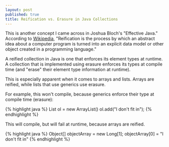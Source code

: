 ```yaml
---
layout: post
published: true
title: Reification vs. Erasure in Java Collections
---
```

This is another concept I came across in Joshua Bloch's "Effective Java." According to [Wikipedia](https://en.wikipedia.org/wiki/Reification_(computer_science)),  "Reification is the process by which an abstract idea about a computer program is turned into an explicit data model or other object created in a programming language."

A reified collection in Java is one that enforces its element types at runtime. A collection that is implemented using erasure enforces its types at compile time (and "erase" their element type information at runtime).

This is especially apparent when it comes to arrays and lists. Arrays are reified, while lists that use generics use erasure.

For example, this won't compile, because generics enforce their type at compile time (erasure):

{% highlight java %}
List<Object> ol = new ArrayList<Long>()
ol.add("I don't fit in");
{% endhighlight %}


This will compile, but will fail at runtime, because arrays are reified.

{% highlight java %}
Object[] objectArray = new Long[1];
objectArray[0] = "I don't fit in"
{% endhighlight %}
